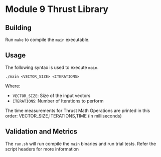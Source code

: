 # Module 9 Thrust Library

## Building
Run `make` to compile the `main` executable.

## Usage
The following syntax is used to execute `main`.
```
./main <VECTOR_SIZE> <ITERATIONS>
```
Where:
- `VECTOR_SIZE`: Size of the input vectors
- `ITERATIONS`: Number of Iterations to perform

The time measurements for Thrust Math Operations are printed in this order:
VECTOR_SIZE,ITERATIONS,TIME (in milliseconds)

## Validation and Metrics
The `run.sh` will run compile the `main` binaries and run trial tests.
Refer the script headers for more information
